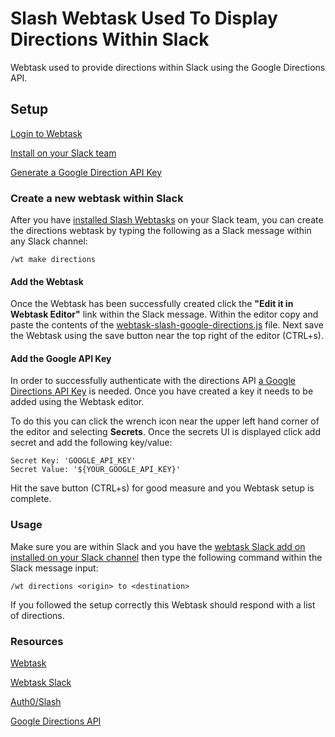 # Slash Webtask Used To Display Directions Within Slack
Webtask used to provide directions within Slack using the Google Directions API.

## Setup
[Login to Webtask](https://webtask.io/)

[Install on your Slack team](https://webtask.io/slack)

[Generate a Google Direction API Key](https://developers.google.com/maps/documentation/directions/get-api-key)

### Create a new webtask within Slack

After you have [installed Slash Webtasks](https://webtask.io/slack) on your Slack team, you can create the directions  webtask by typing the following as a Slack message within any Slack channel:

```
/wt make directions
``` 
#### Add the Webtask
Once the Webtask has been successfully created click the **"Edit it in Webtask Editor"** link within the Slack message. Within the editor copy and paste the contents of the [webtask-slash-google-directions.js](./lib/webtask-slash-google-directions.js) file. Next save the Webtask using the save button near the top right of the editor (CTRL+s).

#### Add the Google API Key
In order to successfully authenticate with the directions API [a Google Directions API Key](https://developers.google.com/maps/documentation/directions/get-api-key) is needed. Once you have created a key it needs to be added using the Webtask editor.

To do this you can click the wrench icon near the upper left hand corner of the editor and selecting **Secrets**. Once the secrets UI is displayed click add secret and add the following key/value:

```
Secret Key: 'GOOGLE_API_KEY'
Secret Value: '${YOUR_GOOGLE_API_KEY}'
``` 

Hit the save button (CTRL+s) for good measure and you Webtask setup is complete.

### Usage
Make sure you are within Slack and you have the [webtask Slack add on installed on your Slack channel](https://webtask.io/slack) then type the following command within the Slack message input:

```
/wt directions <origin> to <destination>
```

If you followed the setup correctly this Webtask should respond with a list of directions.

### Resources
[Webtask](https://webtask.io/)

[Webtask Slack](https://webtask.io/slack)

[Auth0/Slash](https://github.com/auth0/slash)

[Google Directions API](https://developers.google.com/maps/documentation/directions/intro)
